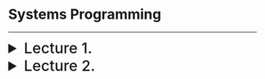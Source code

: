 # Systems Programming

---

<details>
  <summary style="font-size: 30px; font-weight: 500; cursor: pointer;">Lecture 1.</summary>
  
  #### `pwd` P.rint W.orking D.irectory
  Prints the Directory, that this Terminal is currently in.

  #### `cd` C.hange D.irectory
  Change Directory

  `cd ..` CD One level down

</details>

<details>
  <summary style="font-size: 30px; font-weight: 500; cursor: pointer;">Lecture 2.</summary>
  
  #### `chmod` (Change Mode)

  Will be discussed next week

  #### `passwd` (Change Password for current User)

  - Important, Linux Supports File Hierachy;

  - Root, with Children, Children with Users, etc...

  ![Linux Directory Structure](./static/linux-directory-structure.webp)

  **Everytime you want to MODIFY a File**, make a backup first!

  So like... how do I know `passwd` is a File, not a Directory


```shell
  (base) jason@debian:/etc$ ls -l passwd
-rw-r--r-- 1 root root 2062 Jul 17 14:44 passwd
(base) jason@debian:/etc$ 
  ```

First character of the `-rw-r--r--` doesn't start with a `d`, there it's a file.

Upon `ls -l <File or Directory>`


#### Example of a Directory, when using ls -l on it

```shell
drwxr-xr-x  4 root root    4096 Jul 17 14:39 apache2
-rw-r--r--  1 root root     433 Aug 23  2020 apg.conf
```

Here **apache2** is a directory, whereas **apg.conf** isn't.

---

What's nice about **Linux** is that we can change Networking & Hosts Configurations quite easily!

```shell
(base) jason@debian:/etc$ cat hosts
127.0.0.1	localhost
127.0.1.1	debian

# The following lines are desirable for IPv6 capable hosts
::1     localhost ip6-localhost ip6-loopback
ff02::1 ip6-allnodes
ff02::2 ip6-allrouters

(base) jason@debian:/etc$ cat networks
default		0.0.0.0
loopback	127.0.0.0
link-local	169.254.0.0
```

View groups; sudo, adm, cdrom, dip, plugdev, lpadmin...
- By doing: `groups`

---

### File Types

**b** Buffered (Block-Oriented) Special File *(Such as a disk drive)*

**-** Regular File

**d** Directory File *(Folder)*

**p** Pipe

</details>

